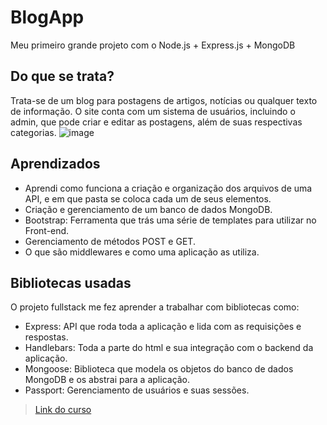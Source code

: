 # BlogApp
Meu primeiro grande projeto com o Node.js + Express.js + MongoDB

## Do que se trata?
Trata-se de um blog para postagens de artigos, notícias ou qualquer texto de informação. O site conta com um sistema de usuários, incluindo o admin, que pode criar e editar as postagens, além de suas respectivas categorias.
![image](https://user-images.githubusercontent.com/75738653/229189632-2bb5e8e6-5ff7-47d9-93ee-75bbfff89a96.png)

 
## Aprendizados 
- Aprendi como funciona a criação e organização dos arquivos de uma API, e em que pasta se coloca cada um de seus elementos.
- Criação e gerenciamento de um banco de dados MongoDB.
- Bootstrap: Ferramenta que trás uma série de templates para utilizar no Front-end.
- Gerenciamento de métodos POST e GET.
- O que são middlewares e como uma aplicação as utiliza.

## Bibliotecas usadas
O projeto fullstack me fez aprender a trabalhar com bibliotecas como: 
 - Express: API que roda toda a aplicação e lida com as requisições e respostas.
 - Handlebars: Toda a parte do html e sua integração com o backend da aplicação.
 - Mongoose: Biblioteca que modela os objetos do banco de dados MongoDB e os abstrai para a aplicação.
 - Passport: Gerenciamento de usuários e suas sessões.


>[Link do curso](https://www.youtube.com/playlist?list=PLJ_KhUnlXUPtbtLwaxxUxHqvcNQndmI4B)
